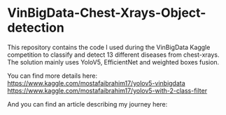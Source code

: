 # VinBigData-Chest-Xrays-Object-detection

This repository contains the code I used during the VinBigData  Kaggle competition to classify and detect 13 different diseases from chest-xrays. The solution mainly uses YoloV5, EfficientNet and weighted boxes fusion.

You can find more details here:
https://www.kaggle.com/mostafaibrahim17/yolov5-vinbigdata
https://www.kaggle.com/mostafaibrahim17/yolov5-with-2-class-filter

And you can find an article describing my journey here:
